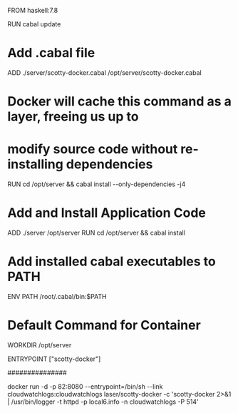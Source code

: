 FROM haskell:7.8

RUN cabal update

# Add .cabal file
ADD ./server/scotty-docker.cabal /opt/server/scotty-docker.cabal

# Docker will cache this command as a layer, freeing us up to
# modify source code without re-installing dependencies
RUN cd /opt/server && cabal install --only-dependencies -j4

# Add and Install Application Code
ADD ./server /opt/server
RUN cd /opt/server && cabal install

# Add installed cabal executables to PATH
ENV PATH /root/.cabal/bin:$PATH

# Default Command for Container
WORKDIR /opt/server

ENTRYPOINT ["scotty-docker"]



###############


docker run -d -p 82:8080 --entrypoint=/bin/sh --link cloudwatchlogs:cloudwatchlogs laser/scotty-docker -c 'scotty-docker 2>&1 | /usr/bin/logger -t httpd -p local6.info -n cloudwatchlogs -P 514'
